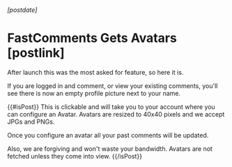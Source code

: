 ###### [postdate]
# FastComments Gets Avatars [postlink]

After launch this was the most asked for feature, so here it is.

If you are logged in and comment, or view your existing comments, you'll see there is now an empty profile picture next to your name.

{{#isPost}}
This is clickable and will take you to your account where you can configure an Avatar.
Avatars are resized to 40x40 pixels and we accept JPGs and PNGs.

Once you configure an avatar all your past comments will be updated.

Also, we are forgiving and won't waste your bandwidth. Avatars are not fetched unless they come into view.
{{/isPost}}
